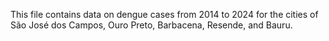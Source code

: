 This file contains data on dengue cases from 2014 to 2024 for the cities of São José dos Campos, Ouro Preto, Barbacena, Resende, and Bauru.

